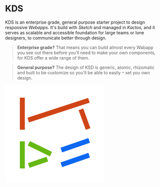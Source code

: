 # KDS

KDS is an enterprise grade, general purpose starter project to design responsive *Webapps.* It's build with *Sketch* and managed in *Kactos,* and it serves as scalable and accessible foundation for large teams or lone designers, to communicate better through design.

> **Enterprise grade?** That means you can build almost every Wabapp you see out there before you’ll need to make your own components, for KDS offer a wide range of them.

> **General purpose?** The design of KSD is generic, atomic, rhizomatic and built to be customize so you'll be able to easily `*` set you own design.

![KDS Logo](./Assets/2020-04-03_12-06%20KDS-Icon-Color-2.svg)
